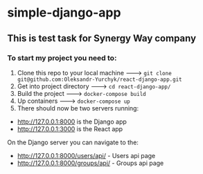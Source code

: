 # simple-django-app

## This is test task for Synergy Way company

### To start my project you need to:
1. Clone this repo to your local machine ---> ```git clone git@github.com:Oleksandr-Yurchyk/react-django-app.git```
2. Get into project directory ---> ```cd react-django-app/```   
1. Build the project ---> ```docker-compose build```
2. Up containers ---> ```docker-compose up```
3. There should now be two servers running:
- http://127.0.0.1:8000 is the Django app
- http://127.0.0.1:3000 is the React app

On the Django server you can navigate to the:
- http://127.0.0.1:8000/users/api/ - Users api page
- http://127.0.0.1:8000/groups/api/ - Groups api page
